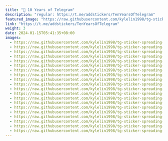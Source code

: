 ```yaml
---
title: "🎂 10 Years of Telegram"
description: "regular: https://t.me/addstickers/TenYearsOfTelegram"
featured_image: "https://raw.githubusercontent.com/kylelin1998/tg-sticker-spreading-worldwide-images/main/img/74c5ac4d-4ccd-4a10-a328-b9a7789d93c2.jpg"
link: "https://t.me/addstickers/TenYearsOfTelegram"
weight: 3
date: 2024-01-15T05:41:35+08:00
images:
  - https://raw.githubusercontent.com/kylelin1998/tg-sticker-spreading-worldwide-images/main/img/74c5ac4d-4ccd-4a10-a328-b9a7789d93c2.jpg
  - https://raw.githubusercontent.com/kylelin1998/tg-sticker-spreading-worldwide-images/main/img/cf50dc26-2e11-4251-90c0-8f43fa7ad063.jpg
  - https://raw.githubusercontent.com/kylelin1998/tg-sticker-spreading-worldwide-images/main/img/7b2885ac-69d6-4a59-9d2c-a38226a735c1.jpg
  - https://raw.githubusercontent.com/kylelin1998/tg-sticker-spreading-worldwide-images/main/img/3cf5e950-e755-4028-ada8-31c1a303707d.jpg
  - https://raw.githubusercontent.com/kylelin1998/tg-sticker-spreading-worldwide-images/main/img/5a9defa0-097f-406b-ad42-c9a6ec97a71a.jpg
  - https://raw.githubusercontent.com/kylelin1998/tg-sticker-spreading-worldwide-images/main/img/af43f3b0-4930-45e2-95b7-5193fc0e7247.jpg
  - https://raw.githubusercontent.com/kylelin1998/tg-sticker-spreading-worldwide-images/main/img/d8802721-dd0d-47d6-b069-bbb0c738dc44.jpg
  - https://raw.githubusercontent.com/kylelin1998/tg-sticker-spreading-worldwide-images/main/img/68b8f395-347f-4f7f-93d0-53f4dfcf0f55.jpg
  - https://raw.githubusercontent.com/kylelin1998/tg-sticker-spreading-worldwide-images/main/img/46531963-12ab-41a1-9708-fc284823d08f.jpg
  - https://raw.githubusercontent.com/kylelin1998/tg-sticker-spreading-worldwide-images/main/img/2dad467a-76de-4002-bf2b-7e8fab7a192b.jpg
  - https://raw.githubusercontent.com/kylelin1998/tg-sticker-spreading-worldwide-images/main/img/46ea8b93-4674-4bd5-a902-af0a48a82bca.jpg
  - https://raw.githubusercontent.com/kylelin1998/tg-sticker-spreading-worldwide-images/main/img/21c056b7-6431-4f76-b239-083035dfb0c5.jpg
  - https://raw.githubusercontent.com/kylelin1998/tg-sticker-spreading-worldwide-images/main/img/1df09577-bcb0-403e-9ae1-1d8f4343c31f.jpg
  - https://raw.githubusercontent.com/kylelin1998/tg-sticker-spreading-worldwide-images/main/img/995b2906-7d41-435b-ad0a-6e94891eb9ab.jpg
  - https://raw.githubusercontent.com/kylelin1998/tg-sticker-spreading-worldwide-images/main/img/b029de61-9ba5-4e9e-bf86-36c961de4c8a.jpg
  - https://raw.githubusercontent.com/kylelin1998/tg-sticker-spreading-worldwide-images/main/img/51b12b13-e2b6-4793-b231-57c50f22e7e8.jpg
  - https://raw.githubusercontent.com/kylelin1998/tg-sticker-spreading-worldwide-images/main/img/aa921eab-62d7-4cf2-8093-32a81401522a.jpg
  - https://raw.githubusercontent.com/kylelin1998/tg-sticker-spreading-worldwide-images/main/img/098280d1-cd61-4bd9-9ab4-fbb5034bdbea.jpg
  - https://raw.githubusercontent.com/kylelin1998/tg-sticker-spreading-worldwide-images/main/img/f38d241f-15bd-4a57-8b58-148c24aad7a1.jpg
  - https://raw.githubusercontent.com/kylelin1998/tg-sticker-spreading-worldwide-images/main/img/ddd9811f-cb7e-4cf3-a32e-1744456922c8.jpg
---
```

